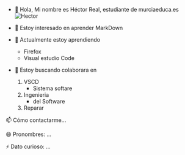 - 👋 Hola, Mi nombre es Héctor Real, estudiante de murciaeduca.es 
![Hector](/workspaces/Tatao1968/img/hector.jpg)
- 👀 Estoy interesado en aprender MarkDown
- 🌱 Actualmente estoy aprendiendo
  * Firefox
  * Visual estudio Code

- 💞️ Estoy buscando colaborara en 
	1. VSCD
		- Sistema softare
	2. Ingenieria 
		- del Software
	3. Reparar
	
📫 Cómo contactarme...

😄 Pronombres: ...

⚡ Dato curioso: ...

<!---
Tatao1968/Tatao1968 is a ✨ special ✨ repository because its `README.md` (this file) appears on your GitHub profile.
You can click the Preview link to take a look at your changes.
--->
